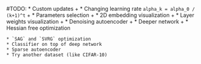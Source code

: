 #TODO:
    * Custom updates +
    * Changing learning rate `alpha_k = alpha_0 / (k+1)^t` +
    * Parameters selection +
    * 2D embedding visualization +
    * Layer weights visualization +
    * Denoising autoencoder +
    * Deeper network +
    * Hessian free optimization
    
    * `SAG` and `SVRG` optimization
    * Classifier on top of deep network
    * Sparse autoencoder
    * Try another dataset (like CIFAR-10)
